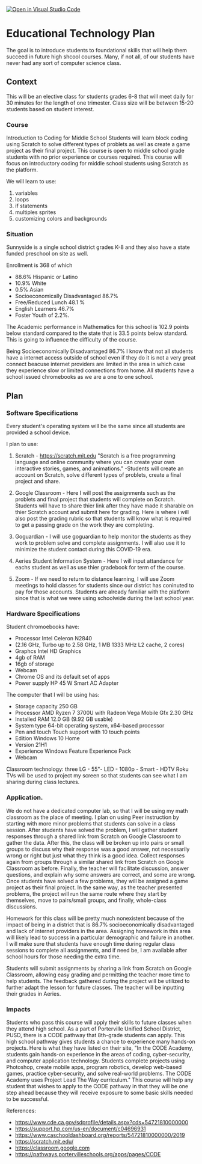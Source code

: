 [![Open in Visual Studio Code](https://classroom.github.com/assets/open-in-vscode-f059dc9a6f8d3a56e377f745f24479a46679e63a5d9fe6f495e02850cd0d8118.svg)](https://classroom.github.com/online_ide?assignment_repo_id=6096581&assignment_repo_type=AssignmentRepo)
# Educational Technology Plan

The goal is to introduce students to foundational skills that will help them succeed in future high shcool courses. Many, if not all, of our students have never had any sort of computer science class. 

## Context
This will be an elective class for students grades 6-8 that will meet daily for 30 minutes for the length of one trimester. 
Class size will be between 15-20 students based on student interest.  

### Course

Introduction to Coding for Middle School
Students will learn block coding using Scratch to solve different types of problets
as well as create a game project as their final project.
This course is open to middle school grade students with no prior experience or courses required. 
This course will focus on introductory coding for middle school students using Scratch as the platform.

We will learn to use:
1. variables
2. loops
3. if statements
4. multiples sprites
5. customizing colors and backgrounds

### Situation

Sunnyside is a single school district grades K-8 and they also have a state funded preschool on site as well. 

Enrollment is 368 of which 
-  88.6% Hispanic or Latino
-  10.9% White
-  0.5% Asian
-  Socioeconomically Disadvantaged 86.7%
-  Free/Reduced Lunch 48.1 %
-  English Learners 46.7%
-  Foster Youth of 2.2%. 
 
 The Academic performance in Mathematics for this school is 102.9 points below standard compared to the state that is 33.5 points below standard. This is going to influence the difficulty of the course. 

Being Socioeconomically Disadvantaged 86.7% I know that not all students have a internet access outside of school even if they do it is not a very great connect beacuse internet providers are limited in the area in which case they experience slow or limited connections from home. All students have a school issued chromebooks as we are a one to one school.

## Plan

### Software Specifications

Every student's operating system will be the same since all students are provided a school device.

I plan to use:

1. Scratch - 
https://scratch.mit.edu "Scratch is a free programming language and online community where you can create your own interactive stories, games, and animations."
-Students will create an account on Scratch, solve different types of problets, create a final project and share.

2. Google Classroom - 
Here I will post the assignments such as the problets and final project that students will complete on Scratch. Students will have to share thier link after they have made it sharable on thier Scratch account and submit here for grading. Here is where i will also post the grading rubric so that students will know what is required to get a passing grade on the work they are completing. 

3. Goguardian - 
I will use goguardian to help monitor the students as they work to problem solve and complete assignments. I will also use it to minimize the student contact during this COVID-19 era. 

4. Aeries Student Information System - 
Here I will input attandance for eachs student as well as use thier gradebook for term of the course. 

5. Zoom - 
If we need to return to distance learning, I will use Zoom meetings to hold classes for students since our district has coninuted to pay for those accounts. Students are already familiar with the platform since that is what we were using schoolwide during the last school year. 

### Hardware Specifications

Student chromoebooks have:
- Processor Intel Celeron N2840
- (2.16 GHz, Turbo up to 2.58 GHz, 1 MB 1333 MHz L2 cache, 2 cores)
- Graphcs Intel HD Graphics 
- 4gb of RAM 
-  16gb of storage
-  Webcam
-  Chrome OS and its default set of apps
-  Power supply HP 45 W Smart AC Adapter

The computer that I will be using has:
- Storage capacity 250 GB
- Processor	AMD Ryzen 7 3700U with Radeon Vega Mobile Gfx     2.30 GHz
- Installed RAM	12.0 GB (9.92 GB usable)
- System type	64-bit operating system, x64-based processor
- Pen and touch	Touch support with 10 touch points
- Edition	Windows 10 Home
- Version	21H1
- Experience	Windows Feature Experience Pack 
- Webcam

Classroom technology: three LG - 55"- LED - 1080p - Smart - HDTV Roku TVs  will be used to project my screen so that students can see what I am sharing during class lectures.

### Application.

We do not have a dedicated computer lab, so that I will be using my math classroom as the place of meeting. I plan on using Peer instruction by starting with more minor problems that students can solve in a class session. After students have solved the problem, I will gather student responses through a shared link from Scratch on Google Classroom to gather the data. After this, the class will be broken up into pairs or small groups to discuss why their response was a good answer, not necessarily wrong or right but just what they think is a good idea. Collect responses again from groups through a similar shared link from Scratch on Google Classroom as before. Finally, the teacher will facilitate discussion, answer questions, and explain why some answers are correct, and some are wrong.  
Once students have solved a few problems, they will be assigned a game project as their final project. In the same way, as the teacher presented problems, the project will run the same route where they start by themselves, move to pairs/small groups, and finally, whole-class discussions.  

Homework for this class will be pretty much nonexistent because of the impact of being in a district that is 86.7% socioeconomically disadvantaged and lack of internet providers in the area. Assigning homework in this area will likely lead to success in a particular demographic and failure in another. I will make sure that students have enough time during regular class sessions to complete all assignments, and if need be, I am available after school hours for those needing the extra time.  

Students will submit assignments by sharing a link from Scratch on Google Classroom, allowing easy grading and permitting the teacher more time to help students. The feedback gathered during the project will be utilized to further adapt the lesson for future classes. The teacher will be inputting their grades in Aeries.

### Impacts

Students who pass this course will apply their skills to future classes when they attend high school. As a part of Porterville Unified School District, PUSD, there is a CODE pathway that 8th-grade students can apply. This high school pathway gives students a chance to experience many hands-on projects. Here is what they have listed on their site, "In the CODE Academy, students gain hands-on experience in the areas of coding, cyber-security, and computer application technology. Students complete projects using Photoshop, create mobile apps, program robotics, develop web-based games, practice cyber-security, and solve real-world problems. The CODE Academy uses Project Lead The Way curriculum." This course will help any student that wishes to apply to the CODE pathway in that they will be one step ahead because they will receive exposure to some basic skills needed to be successful.

References:
- https://www.cde.ca.gov/sdprofile/details.aspx?cds=54721810000000
- https://support.hp.com/us-en/document/c04696931
- https://www.caschooldashboard.org/reports/54721810000000/2019
- https://scratch.mit.edu/
- https://classroom.google.com
- https://pathways.portervilleschools.org/apps/pages/CODE

